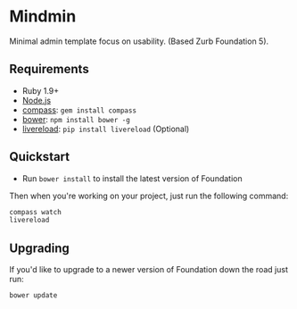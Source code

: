 # Mindmin

Minimal admin template focus on usability. (Based Zurb Foundation 5).



## Requirements

  * Ruby 1.9+
  * [Node.js](http://nodejs.org)
  * [compass](http://compass-style.org/): `gem install compass`
  * [bower](http://bower.io): `npm install bower -g`
  * [livereload](http://pipy.livereload.org): `pip install livereload` (Optional)

## Quickstart

  * Run `bower install` to install the latest version of Foundation
  
Then when you're working on your project, just run the following command:

```bash
compass watch
livereload
```

## Upgrading

If you'd like to upgrade to a newer version of Foundation down the road just run:

```bash
bower update
```
